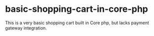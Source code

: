 # basic-shopping-cart-in-core-php
This is a very basic shopping cart built in Core php, but lacks payment gateway integration.
